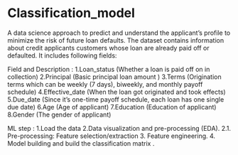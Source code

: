 # Classification_model
A data science approach to predict and understand the applicant’s profile to minimize the risk of future loan defaults.
The dataset contains information about credit applicants customers whose loan are already paid off or defaulted. It includes following fields:

Field	and Description :
1.Loan_status	(Whether a loan is paid off on in collection)
2.Principal	(Basic principal loan amount )
3.Terms	(Origination terms which can be weekly (7 days), biweekly, and monthly payoff schedule)
4.Effective_date	(When the loan got originated and took effects)
5.Due_date	(Since it’s one-time payoff schedule, each loan has one single due date)
6.Age	(Age of applicant)
7.Education	(Education of applicant)
8.Gender	(The gender of applicant)


ML step :
1.Load the data
2.Data visualization and pre-processing (EDA).
  2.1. Pre-processing: Feature selection/extraction
3. Feature engineering.
4. Model building and build the classification matrix .
